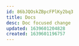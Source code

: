 ```yaml
---
id: 86bJQOskZBpcFPlKy2bq3
title: Docs
desc: Doc focused change
updated: 1639601204828
created: 1639601196757
---
```


